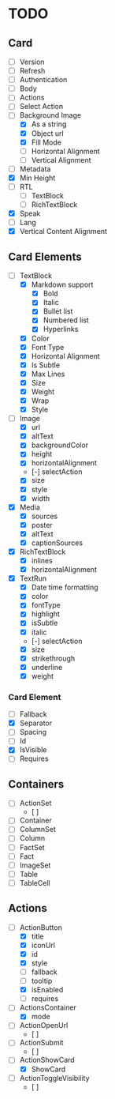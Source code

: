 # TODO

## Card

- [ ] Version
- [ ] Refresh
- [ ] Authentication
- [ ] Body
- [ ] Actions
- [ ] Select Action
- [ ] Background Image
  - [x] As a string
  - [x] Object url
  - [x] Fill Mode
  - [ ] Horizontal Alignment
  - [ ] Vertical Alignment
- [ ] Metadata
- [x] Min Height
- [ ] RTL
  - [ ] TextBlock
  - [ ] RichTextBlock
- [x] Speak
- [ ] Lang
- [x] Vertical Content Alignment

## Card Elements

- [ ] TextBlock
  - [x] Markdown support
    - [x] Bold
    - [x] Italic
    - [x] Bullet list
    - [x] Numbered list
    - [x] Hyperlinks
  - [x] Color
  - [x] Font Type
  - [x] Horizontal Alignment
  - [x] Is Subtle
  - [x] Max Lines
  - [x] Size
  - [x] Weight
  - [x] Wrap
  - [x] Style
- [ ] Image
  - [x] url
  - [x] altText
  - [x] backgroundColor
  - [x] height
  - [x] horizontalAlignment
  - [-] selectAction
  - [x] size
  - [x] style
  - [x] width
- [x] Media
  - [x] sources
  - [x] poster
  - [x] altText
  - [x] captionSources
- [x] RichTextBlock
  - [x] inlines
  - [x] horizontalAlignment
- [x] TextRun
  - [x] Date time formatting
  - [x] color
  - [x] fontType
  - [x] highlight
  - [x] isSubtle
  - [x] italic
  - [-] selectAction
  - [x] size
  - [x] strikethrough
  - [x] underline
  - [x] weight

### Card Element

- [ ] Fallback
- [x] Separator
- [ ] Spacing
- [ ] Id
- [x] IsVisible
- [ ] Requires

## Containers

- [ ] ActionSet
  - [ ]
- [ ] Container
- [ ] ColumnSet
- [ ] Column
- [ ] FactSet
- [ ] Fact
- [ ] ImageSet
- [ ] Table
- [ ] TableCell

## Actions
- [ ] ActionButton
  - [x] title
  - [x] iconUrl
  - [x] id
  - [x] style
  - [ ] fallback
  - [ ] tooltip
  - [x] isEnabled
  - [ ] requires
- [ ] ActionsContainer
  - [x] mode
- [ ] ActionOpenUrl
  - [ ]
- [ ] ActionSubmit
  - [ ]
- [ ] ActionShowCard
  - [x] ShowCard
- [ ] ActionToggleVisibility
  - [ ]
